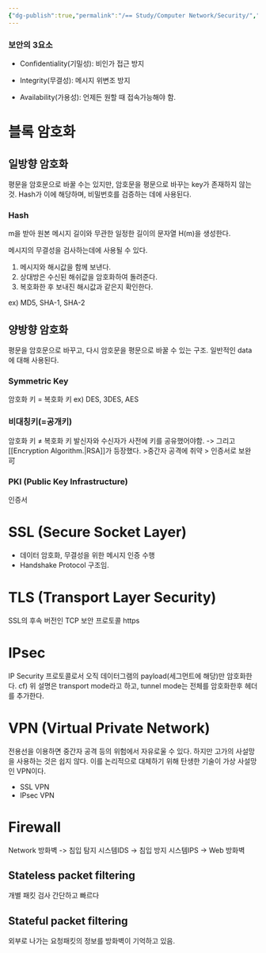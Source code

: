 ```yaml
---
{"dg-publish":true,"permalink":"/== Study/Computer Network/Security/","created":"2023-12-17T23:52:56.000+09:00","updated":"2025-01-14T15:33:44.000+09:00"}
---
```



### 보안의 3요소
- Confidentiality(기밀성): 비인가 접근 방지

- Integrity(무결성): 메시지 위변조 방지

- Availability(가용성): 언제든 원할 때 접속가능해야 함.

# 블록 암호화

## 일방향 암호화
평문을 암호문으로 바꿀 수는 있지만, 암호문을 평문으로 바꾸는 key가 존재하지 않는 것.
Hash가 이에 해당하며, 비밀번호를 검증하는 데에 사용된다.
### Hash
m을 받아 원본 메시지 길이와 무관한 일정한 길이의 문자열 H(m)을 생성한다.

메시지의 무결성을 검사하는데에 사용될 수 있다.
1. 메시지와 해시값을 함께 보낸다.
2. 상대방은 수신된 해쉬값을 암호화하여 돌려준다.
3. 복호화한 후 보내진 해시값과 같은지 확인한다.

ex) MD5, SHA-1, SHA-2

## 양방향 암호화
평문을 암호문으로 바꾸고, 다시 암호문을 평문으로 바꿀 수 있는 구조.
일반적인 data에 대해 사용된다.

### Symmetric Key
암호화 키 = 복호화 키
ex) DES, 3DES, AES

### 비대칭키(=공개키)
암호화 키 $\ne$ 복호화 키
발신자와 수신자가 사전에 키를 공유했어야함.
-> 그리고 [[Encryption Algorithm.\|RSA]]가 등장했다. >중간자 공격에 취약 > 인증서로 보완 可

### PKI (Public Key Infrastructure)
인증서

# SSL (Secure Socket Layer)
- 데이터 암호화, 무결성을 위한 메시지 인증 수행
- Handshake Protocol 구조임.

# TLS (Transport Layer Security)
SSL의 후속 버전인 TCP 보안 프로토콜
https

# IPsec
IP Security 프로토콜로서 오직 데이터그램의 payload(세그먼트에 해당)만 암호화한다.
cf) 위 설명은 transport mode라고 하고, tunnel mode는 전체를 암호화한후 헤더를 추가한다.

# VPN (Virtual Private Network)
전용선을 이용하면 중간자 공격 등의 위험에서 자유로울 수 있다. 하지만 고가의 사설망을 사용하는 것은 쉽지 않다. 이를 논리적으로 대체하기 위해 탄생한 기술이 가상 사설망인 VPN이다.

- SSL VPN
- IPsec VPN

# Firewall

Network 방화벽 -> 침입 탐지 시스템IDS -> 침입 방지 시스템IPS -> Web 방화벽

## Stateless packet filtering
개별 패킷 검사
간단하고 빠르다

## Stateful packet filtering
외부로 나가는 요청패킷의 정보를 방화벽이 기억하고 있음.
